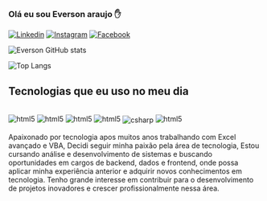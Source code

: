 ### Olá eu sou Everson araujo ✋

[![Linkedin](https://img.shields.io/badge/LinkedIn-0077B5?style=for-the-badge&logo=linkedin&logoColor=white)](https://www.linkedin.com/in/everson-araujo-09b289264/)
[![Instagram](https://img.shields.io/badge/Instagram-E4405F?style=for-the-badge&logo=instagram&logoColor=white)](https://www.instagram.com/everson_araujos/)
[![Facebook](https://img.shields.io/badge/Facebook-1877F2?style=for-the-badge&logo=facebook&logoColor=white)](https://www.facebook.com/everson.araujo.7965)

![Everson GitHub stats](https://github-readme-stats.vercel.app/api?username=eversondev22&show_icons=true&theme=radical)

![Top Langs](https://github-readme-stats.vercel.app/api/top-langs/?username=eversondev22&langs_count=8)

## Tecnologias que eu uso no meu dia

<div style="display:inline_block"><br/>
<img olign="center" alt="html5"src="https://img.shields.io/badge/HTML5-E34F26?style=for-the-badge&logo=html5&logoColor=white"/>
<img olign="center" alt="html5"src="https://img.shields.io/badge/CSS-239120?&style=for-the-badge&logo=css3&logoColor=white"/>
<img olign="center" alt="html5"src="https://img.shields.io/badge/JavaScript-F7DF1E?style=for-the-badge&logo=javascript&logoColor=black"/>
<img olign="center" alt="html5"src="https://img.shields.io/badge/React-20232A?style=for-the-badge&logo=react&logoColor=61DAFB"/>
<img align="center" alt="csharp" src="https://img.shields.io/badge/C%23-239120?style=for-the-badge&logo=c-sharp&logoColor=white"/> 
<img olign="center" alt="html5"src="https://img.shields.io/badge/Python-3776AB?style=for-the-badge&logo=python&logoColor=white"/>

</div><br/>
Apaixonado por tecnologia apos muitos anos trabalhando com Excel avançado e VBA, Decidi seguir minha paixão pela área de tecnologia, Estou cursando análise e desenvolvimento de sistemas e buscando oportunidades em cargos de backend, dados e frontend, onde possa aplicar minha experiência anterior e adquirir novos conhecimentos em tecnologia. Tenho grande interesse em contribuir para o desenvolvimento de projetos inovadores e crescer profissionalmente nessa área.
